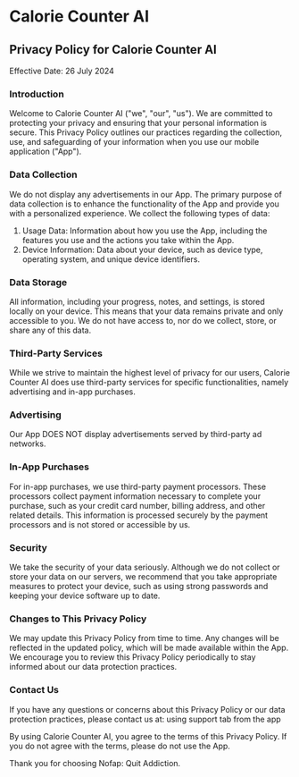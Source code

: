 # Calorie Counter AI

## Privacy Policy for Calorie Counter AI
Effective Date: 26 July 2024

### Introduction
Welcome to Calorie Counter AI ("we", "our", "us"). We are committed to protecting your privacy and ensuring that your personal information is secure. This Privacy Policy outlines our practices regarding the collection, use, and safeguarding of your information when you use our mobile application ("App").

### Data Collection
We do not display any advertisements in our App. The primary purpose of data collection is to enhance the functionality of the App and provide you with a personalized experience. We collect the following types of data:
  1. Usage Data: Information about how you use the App, including the features you use and the actions you take within the App.
  2. Device Information: Data about your device, such as device type, operating system, and unique device identifiers.

### Data Storage
All information, including your progress, notes, and settings, is stored locally on your device. This means that your data remains private and only accessible to you. We do not have access to, nor do we collect, store, or share any of this data.

### Third-Party Services
While we strive to maintain the highest level of privacy for our users, Calorie Counter AI does use third-party services for specific functionalities, namely advertising and in-app purchases.

### Advertising
Our App DOES NOT display advertisements served by third-party ad networks. 


### In-App Purchases
For in-app purchases, we use third-party payment processors. These processors collect payment information necessary to complete your purchase, such as your credit card number, billing address, and other related details. This information is processed securely by the payment processors and is not stored or accessible by us.

### Security
We take the security of your data seriously. Although we do not collect or store your data on our servers, we recommend that you take appropriate measures to protect your device, such as using strong passwords and keeping your device software up to date.

### Changes to This Privacy Policy
We may update this Privacy Policy from time to time. Any changes will be reflected in the updated policy, which will be made available within the App. We encourage you to review this Privacy Policy periodically to stay informed about our data protection practices.

### Contact Us
If you have any questions or concerns about this Privacy Policy or our data protection practices, please contact us at:
using support tab from the app

By using Calorie Counter AI, you agree to the terms of this Privacy Policy. If you do not agree with the terms, please do not use the App.

Thank you for choosing Nofap: Quit Addiction.
